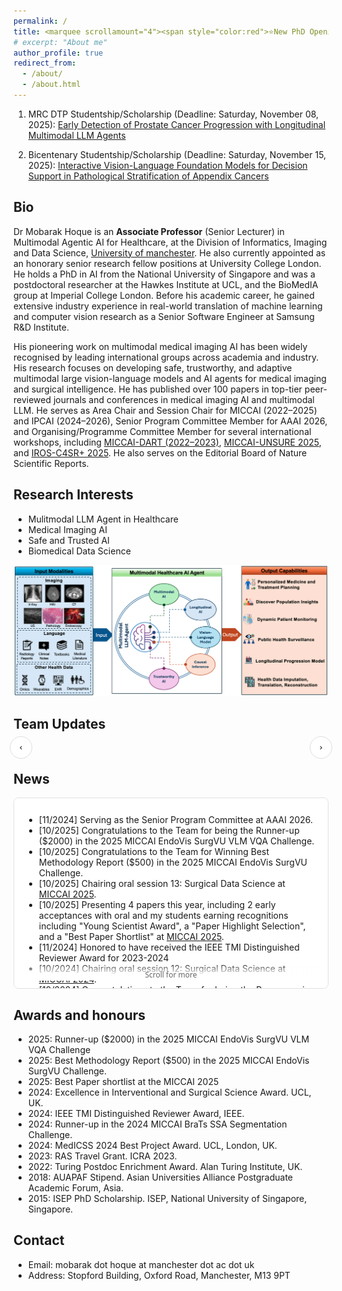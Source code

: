 ```yaml
---
permalink: /
title: <marquee scrollamount="4"><span style="color:red">⭐New PhD Openings [Fully Funded] ✨</span></marquee>
# excerpt: "About me"
author_profile: true
redirect_from: 
  - /about/
  - /about.html
---
```


<!-- # <marquee scrollamount="4"><span style="color:red">⭐New PhD Openings [Fully Funded] ✨</span></marquee> -->

<style>
.blink{animation:bl 1s steps(10,start) infinite}
@keyframes bl{to{visibility:hidden}}
</style>

1. MRC DTP Studentship/Scholarship (<span class="blink">Deadline: Saturday, November 08, 2025</span>): <a href="https://www.findaphd.com/phds/project/mrc-dtp-early-detection-of-prostate-cancer-progression-with-longitudinal-multimodal-llm-agents/?p187159" target="_blank" rel="noopener"> Early Detection of Prostate Cancer Progression with Longitudinal Multimodal LLM Agents</a>

2. Bicentenary Studentship/Scholarship (<span class="blink">Deadline: Saturday, November 15, 2025</span>): <a href="https://www.findaphd.com/phds/project/bicentenary-interactive-vision-language-foundation-models-for-decision-support-in-pathological-stratification-of-appendix-cancers/?p187373" target="_blank" rel="noopener"> Interactive Vision-Language Foundation Models for Decision Support in Pathological Stratification of Appendix Cancers</a>


Bio
---

Dr Mobarak Hoque is an __Associate Professor__ (Senior Lecturer) in Multimodal Agentic AI for Healthcare, at the Division of Informatics, Imaging and Data Science, [University of manchester](https://www.manchester.ac.uk/). He also currently appointed as an honorary senior research fellow positions at University College London. He holds a PhD in AI from the National University of Singapore and was a postdoctoral researcher at the Hawkes Institute at UCL, and the BioMedIA group at Imperial College London. Before his academic career, he gained extensive industry experience in real-world translation of machine learning and computer vision research as a Senior Software Engineer at Samsung R&D Institute.

His pioneering work on multimodal medical imaging AI has been widely recognised by leading international groups across academia and industry. His research focuses on developing safe, trustworthy, and adaptive multimodal large vision-language models and AI agents for medical imaging and surgical intelligence. He has published over 100 papers in top-tier peer-reviewed journals and conferences in medical imaging AI and multimodal LLM. He serves as Area Chair and Session Chair for MICCAI (2022–2025) and IPCAI (2024–2026), Senior Program Committee Member for AAAI 2026, and Organising/Programme Committee Member for several international workshops, including [MICCAI-DART (2022–2023)](https://sites.google.com/view/dart2023/home), [MICCAI-UNSURE 2025](https://unsuremiccai.github.io/), and [IROS-C4SR+ 2025](https://sites.google.com/view/iros-2025-c4sr/). He also serves on the Editorial Board of Nature Scientific Reports.


Research Interests
---
<div class="row">
    <ul>
      <li>Mulitmodal LLM Agent in Healthcare</li>
      <li>Medical Imaging AI</li>
      <li>Safe and Trusted AI</li>
      <li>Biomedical Data Science</li>
    </ul>
</div>

![MLLM Agent for Healthcare](images/MLLM_Agent_Healthcare.PNG)


Team Updates
---

<div id="news-wrap" style="max-width:1100px;margin:0 auto;position:relative;">
  <button id="news-prev" aria-label="Previous"
          style="position:absolute;left:-6px;top:45%;transform:translateY(-50%);
                 width:36px;height:36px;border:1px solid #ddd;border-radius:50%;
                 background:#fff;cursor:pointer;">‹</button>

  <button id="news-next" aria-label="Next"
          style="position:absolute;right:-6px;top:45%;transform:translateY(-50%);
                 width:36px;height:36px;border:1px solid #ddd;border-radius:50%;
                 background:#fff;cursor:pointer;">›</button>

  <div id="news-grid"
       style="display:grid;grid-template-columns:repeat(4,1fr);gap:16px;padding:12px 28px 4px 28px;">
  </div>
</div>

<script>
  // Edit your items
  const newsItems = [
    {
      src: "images/EMA_Keynote.jpg", date: "23 Sep 2025",
      caption: 'Dr Hoque is giving a keynote at <a href="https://sites.google.com/view/ema4miccai2025" target="_blank" rel="noopener">EMA4MICCAI 2025</a>',
      href: null   
    },
    { 
	    src: "images/Oral_Chairing.jpeg", date: "26 Sep 2025",  
		caption: 'Dr Hoque is serving as co-chair of an oral session at <a href="https://conferences.miccai.org/2025/en/" target="_blank" rel="noopener">MICCAI 2025</a>', 
		href: null },
    { 
		src: "images/SurgVU.png", date: "27 Sep 2025", 
		caption: 'UoM-SurgicalAI won (&#36;2000) runner-up and best report in the 2025 MICCAI <a href="https://surgvu25.grand-challenge.org/" target="_blank" rel="noopener">SurgVU VLM VQA Challenge</a> .',  
		href: null },
    { 
		src: "images/keynote_meta.jpg", date: "14 May 2025", 
		caption: "Dr Hoque is giving a keynote at <a href='https://www.linkedin.com/posts/giswqs_ai-opensource-activity-7328503910183104513-QfOn/' target='_blank' rel='noopener'>Meta's Open Source AI Summit 2025</a>",     
		href: null },
    { src: "images/panel_meat.jpg", date: "14 May 2025", caption: "Panel Discussion at <a href='https://www.linkedin.com/posts/giswqs_ai-opensource-activity-7328503910183104513-QfOn/' target='_blank' rel='noopener'>Meta's Open Source AI Summit 2025</a>", href: null }
  ];

  const pageSize = 4;
  let start = 0;

  const grid = document.getElementById("news-grid");
  const prevBtn = document.getElementById("news-prev");
  const nextBtn = document.getElementById("news-next");

  function plainText(html){
    const el = document.createElement('div');
    el.innerHTML = html;
    return (el.textContent || el.innerText || '').trim();
  }

  function cardHTML(item) {
    const photoLink = item.href || item.src; // image click target
    const alt = plainText(item.caption).replace(/"/g, '&quot;');
    return `
      <div style="display:block;background:#fff;border:1px solid #e5e5e5;border-radius:10px;overflow:hidden;color:#222;">
        <a href="${photoLink}" target="_blank" rel="noopener" aria-label="Open image"
           style="display:block;text-decoration:none;">
          <img src="${item.src}" alt="${alt}"
               style="width:100%;height:160px;object-fit:cover;display:block;">
        </a>
        <div style="padding:10px 12px 12px 12px;">
          <div style="text-align:center;color:#666;font-size:14px;margin:2px 0 8px 0;">${item.date}</div>
          <div class="news-caption" style="text-align:center;font-size:13px;line-height:1.35;"></div>
        </div>
      </div>
    `;
  }

  function render() {
    const slice = newsItems.slice(start, start + pageSize);
    grid.innerHTML = slice.map(cardHTML).join("");

    // inject caption HTML so links in captions are clickable
    const nodes = grid.querySelectorAll(".news-caption");
    nodes.forEach((node, i) => { node.innerHTML = slice[i].caption; });

    prevBtn.disabled = start === 0;
    nextBtn.disabled = start + pageSize >= newsItems.length;
    prevBtn.style.opacity = prevBtn.disabled ? "0.4" : "1";
    nextBtn.style.opacity = nextBtn.disabled ? "0.4" : "1";
  }

  prevBtn.addEventListener("click", () => {
    if (start > 0) { start = Math.max(0, start - pageSize); render(); }
  });
  nextBtn.addEventListener("click", () => {
    if (start + pageSize < newsItems.length) { start = start + pageSize; render(); }
  });

  document.addEventListener("keydown", e => {
    if (e.key === "ArrowLeft") prevBtn.click();
    if (e.key === "ArrowRight") nextBtn.click();
  });

  render();
</script>





<!-- <div style="display:flex; flex-wrap:wrap; gap:16px; justify-content:center;">
  <a href="/news/post-1/" style="text-decoration:none; color:inherit;">
    <figure style="width:260px; margin:0; background:#fff; border:1px solid #e5e5e5; border-radius:10px; overflow:hidden;">
      <img src="/images/img1.png" alt="MICCAI poster" loading="lazy"
           style="display:block; width:100%; height:160px; object-fit:cover;">
      <figcaption style="padding:12px; text-align:center; font-size:16px;">
        Attending MICCAI 2025 in Daejeon
      </figcaption>
    </figure>
  </a>

  <a href="/news/post-2/" style="text-decoration:none; color:inherit;">
    <figure style="width:260px; margin:0; background:#fff; border:1px solid #e5e5e5; border-radius:10px; overflow:hidden;">
      <img src="/images/img2.png" alt="Award day" loading="lazy"
           style="display:block; width:100%; height:160px; object-fit:cover;">
      <figcaption style="padding:12px; text-align:center; font-size:16px;">
        Award for Best Paper
      </figcaption>
    </figure>
  </a>

  <a href="/news/post-3/" style="text-decoration:none; color:inherit;">
    <figure style="width:260px; margin:0; background:#fff; border:1px solid #e5e5e5; border-radius:10px; overflow:hidden;">
      <img src="/images/img3.png" alt="Lab visit" loading="lazy"
           style="display:block; width:100%; height:160px; object-fit:cover;">
      <figcaption style="padding:12px; text-align:center; font-size:16px;">
        Research Visit to FAU
      </figcaption>
    </figure>
  </a>
</div> -->


News
----

<!-- <div style="height: 280px; overflow: auto;"> -->
<div style="position:relative;height:280px;overflow-y:scroll;padding:12px 16px;border:1px solid #e0e0e0;border-radius:8px;background:#fff;">
<ul>
  <li>
	[11/2024] Serving as the Senior Program Committee at AAAI 2026.
  </li>
  <li>
		[10/2025] Congratulations to the Team for being the Runner-up ($2000) in the 2025 MICCAI EndoVis SurgVU VLM VQA Challenge.
	</li>
  <li>
		[10/2025] Congratulations to the Team for Winning Best Methodology Report ($500) in the 2025 MICCAI EndoVis SurgVU Challenge.
	</li>
  <li>
		[10/2025] Chairing oral session 13: Surgical Data Science at <a href="https://conferences.miccai.org/2025/en/" target="_blank">MICCAI 2025</a>.
	</li>
  <li>
		[10/2025] Presenting 4 papers this year, including 2 early acceptances with oral and my students earning recognitions including "Young Scientist Award", a "Paper Highlight Selection", and a "Best Paper Shortlist" at <a href="https://conferences.miccai.org/2025/en/" target="_blank">MICCAI 2025</a>.
	</li>
    <li>
		[11/2024] Honored to have received the IEEE TMI Distinguished Reviewer Award for 2023-2024
	</li>
  <li>
		[10/2024] Chairing oral session 12: Surgical Data Science at <a href="https://conferences.miccai.org/2024/en/" target="_blank">MICCAI 2024</a>.
	</li>
  <li>
		[10/2024] Congratulations to the Team for being the Runner-up in the 2024 MICCAI BraTS SSA Segmentation Challenge.
	</li> 
  <li>
		[10/2024] Presenting 4 main conference papers this year, including 2 early acceptances and 1 invited oral presentation at <a href="https://conferences.miccai.org/2024/en/" target="_blank">MICCAI 2024</a>.
	</li> 
	<li>
		[10/2023] Chairing oral session 8 at <a href="https://conferences.miccai.org/2023/en/" target="_blank">MICCAI 2023</a>.
	</li>
	<li>
		[10/2023] Presenting 7 papers at <a href="https://conferences.miccai.org/2023/en/" target="_blank">MICCAI 2023</a> where 5 in main conference (1 orals, 4 posters) and 2 workshop.
	</li>	
	<li>
		[06/2023] 5 papers on image-guided diagnosis and intervention have been accepted at <a href="https://conferences.miccai.org/2023/en/" target="_blank">MICCAI 2023</a>, including an early acceptance.
	</li> 
	<li>
		[06/2023] A paper on one-to-many sysnthesis got acceptance at at <a href="https://ieee-iros.org/" target="_blank">IROS 2023</a>.
	</li>
	<li>
		[06/2023] Serving as a Area Chair at <a href="https://conferences.miccai.org/2023/en/" target="_blank">MICCAI2023</a>.
	</li>
	<li>
		[05/2023] Presenting two papers at <a href="https://www.icra2023.org/" target="_blank">ICRA2023</a>.
	</li> 
	<li>
		[05/2023] Giving a seminar talk at  <a href="https://talks.ox.ac.uk/talks/id/af798453-a86e-49a9-b264-f84884d16d89/" target="_blank">OxfordXML</a>.
	</li> 
	<li>
		[03/2023] Giving a talk at  <a href="https://events.marketsandmarkets.com/digital-pathology-conference/#day2" target="_blank">Next-Gen Digital Pathology Conference</a>.
	</li> 
	<li>
		[02/2023] A paper got acceptance at  <a href="https://www.springer.com/journal/11548" target="_blank">IJCARS (International Journal of Computer Assisted Radiology and Surgery)</a>.
	</li> 
	<li>
		[01/2023] Two papers got acceptance at  <a href="https://www.icra2023.org/" target="_blank">ICRA2023</a>.
	</li>
	<li>
		[12/2022] Chairing <a href="https://github.com/RISE-MICCAI/AI-in-Medical-Imaging-Winter-2022-School" target="_blank">AI in Medical Imaging Winter School - 2022</a>  belong to <a href="http://www.miccai.org/about-miccai/rise-miccai/" target="_blank">RISE-MICCAI</a>.
	</li>
	<li>
		[12/2022] A paper got acceptance at  <a href="https://ieeexplore.ieee.org/xpl/RecentIssue.jsp?punumber=8856" target="_blank">IEEE Transactions on Automation Science and Engineering (IEEE T-ASE)</a>.
	</li> 
	<li>
		[09/2022] A paper got acceptance at ECCV2022 <a href="https://mcv-workshop.github.io/" target="_blank">Medical Computer Vision Workshop</a>.
	</li>
	<li>
		[09/2022] Presenting 4 papers at <a href="https://conferences.miccai.org/2022/" target="_blank">MICCAI 2022</a>.
	</li>
	<li>
		[09/2022] Meta-reviewing and Charing <a href="https://sites.google.com/view/dart2022" target="_blank">MICCAI DART 2002 Workshop</a> and 
		<a href="https://link.springer.com/book/10.1007/978-3-031-16852-9" target="_blank">MICCAI DART 2002 Proceedings</a>
	</li>	
	<li>
		[08/2022] Started new role as senior research fellow at <a href="https://www.ucl.ac.uk/interventional-surgical-sciences/wellcome-epsrc-centre-interventional-and-surgical-sciences-weiss" target="_blank">WEISS </a>, University College London, UK.
	</li>	
	<li>
		[07/2022] A paper got acceptance at ACM Multimedia 2022 <a href="https://2022.acmmm.org/" target="_blank">Medical Computer Vision Workshop</a>.
	</li>
	<li>
		[06/2022] 4 papers got acceptance at <a href="https://conferences.miccai.org/2022" target="_blank">MICCAI 2022</a>.
	</li>
	<li>
		[01/2022] A paper on 'Global-Reasoned Multi-Task Learning' is accepted in both RA-L and  <a href="https://www.icra2022.org/" target="_blank">IEEE ICRA & RA-L 2022</a>. 
	</li>
	<li>
		[07/2021] Presenting our paper <a href="http://www.gatsby.ucl.ac.uk/~balaji/udl2021/accepted-papers/UDL2021-paper-040.pdf" target="_blank">Class-Distribution-Aware LS TS </a>  
		in ICML UDL 2021 workshop.
	</li>
	<li>
		[06/2021] A paper on <a href="https://arxiv.org/pdf/2107.11091.pdf" target="_blank">Class-Incremental Domain Adaptation for Surgical Report Generation </a> 
		has been accepted in MICCAI 2021 </a>.
	</li>
	<li>
		[03/2021] A paper on Glioblastoma Multiforme Prognosis has accepted in <a href="https://www.journals.elsevier.com/computerized-medical-imaging-and-graphics" 
		target="_blank">Computerized Medical Imaging and Graphics </a>.
	</li>
	<li>
		[02/2021] A paper on Model Calibration for Surgical Report Generation has accepted in <a href="http://icrax2021.org/" target="_blank">ICRA 2021 </a>.
	</li>
	<li>
		[02/2021] A paper on Capturing Uncertainty in Medical Image Segmentation has accepted in <a href="http://ipmi2021.org/" target="_blank">IPMI 2021 </a>.
	</li>
	<li>
		[10/2020] Presenting my paper at <a href="https://www.miccai2020.org/en/" target="_blank">MICCAI 2020 </a>.
	</li>
	<li>
		[06/2020] Paper on <a href="https://arxiv.org/abs/2007.03357" target="_blank">Graph Structure Representation in Robotic Surgery</a>  is accepted in MICCAI 2020.
	</li>
	<li>
		[06/2020] Presenting my paper at <a href="http://icrax2020.org/" target="_blank">ICRA2020 </a>.
	</li>
	<li>
		[05/2020] Paper on "Spatio-temporal MTL model of predicting saliency while tracking surgical instrument" is accepted in the journal of 
		<a href="https://www.journals.elsevier.com/medical-image-analysis" target="_blank">Medical Image Analysis</a> .
	</li>
	<li>
		[02/2020] Started my postdoc journey in <a href="https://biomedia.doc.ic.ac.uk/" target="_blank">BioMedIA </a> at Imperial College London, UK.
	</li>
	<li>
		[01/2020] Paper on <a href="https://arxiv.org/abs/2003.04769/" target="_blank">Attention Pruned Multitask Learning Model</a>
            is accepted in <a href="https://www.icra2020.org/" target="_blank">ICRA 2020</a>.
	</li>
	<li>
		[10/2019] Oral presentation of our <a href="https://link.springer.com/chapter/10.1007/978-3-030-32254-0_46/" target="_blank">paper</a> at
            <a href="https://www.miccai2019.org/" target="_blank">MICCAI 2019</a>.
	</li>
	<li>
		[06/2019] Paper on <a href="https://link.springer.com/chapter/10.1007/978-3-030-32254-0_46/" target="_blank">MTL model of saliency and segmentation</a>
            is accepted in MICCAI 2019.
	</li>
	<li>
		[06/2019] Paper on <a href="https://ieeexplore.ieee.org/abstract/document/8648150/" target="_blank">Surgical Instrument Segmentation</a> is accepted in
            <a href="https://www.ieee-ras.org/publications/ra-l" target="_blank">IEEE RA-L</a>.
	</li>
</ul>
  <!-- subtle bottom fade to signal more content -->
  <div style="position:sticky;bottom:0;height:28px;background:linear-gradient(to bottom, rgba(255,255,255,0), #fff 70%);pointer-events:none;"></div>

  <!-- small sticky hint -->
  <div style="position:sticky;bottom:2px;text-align:center;font:500 12px/1.2 system-ui,-apple-system,Segoe UI,Roboto,Arial,sans-serif;color:#666;pointer-events:none;">
    Scroll for more
  </div>
</div>

Awards and honours
------------------
- 2025: Runner-up ($2000) in the 2025 MICCAI EndoVis SurgVU VLM VQA Challenge
- 2025: Best Methodology Report ($500) in the 2025 MICCAI EndoVis SurgVU Challenge.
- 2025: Best Paper shortlist at the MICCAI 2025
- 2024: Excellence in Interventional and Surgical Science Award. UCL, UK.
- 2024: IEEE TMI Distinguished Reviewer Award, IEEE.
- 2024: Runner-up in the 2024 MICCAI BraTs SSA Segmentation Challenge.
- 2024: MedICSS 2024 Best Project Award. UCL, London, UK.
- 2023: RAS Travel Grant. ICRA 2023.
- 2022: Turing Postdoc Enrichment Award. Alan Turing Institute, UK.
- 2018: AUAPAF Stipend. Asian Universities Alliance Postgraduate Academic Forum, Asia.
- 2015: ISEP PhD Scholarship. ISEP, National University of Singapore, Singapore.

Contact
-------

- Email: mobarak dot hoque at manchester dot ac dot uk
- Address: Stopford Building, Oxford Road, Manchester, M13 9PT 
